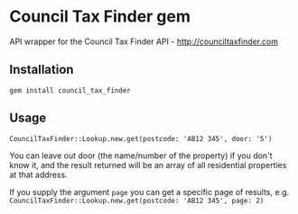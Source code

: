 # Council Tax Finder gem
API wrapper for the Council Tax Finder API - http://counciltaxfinder.com

## Installation
`gem install council_tax_finder`

## Usage
`CouncilTaxFinder::Lookup.new.get(postcode: 'AB12 345', door: '5')`

You can leave out door (the name/number of the property) if you don't know it,
and the result returned will be an array of all residential properties at that
address.

If you supply the argument `page` you can get a specific page of results,
e.g. `CouncilTaxFinder::Lookup.new.get(postcode: 'AB12 345', page: 2)`
